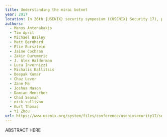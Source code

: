 ```yaml
---
title: Understanding the mirai botnet
year: 2017
location: In 26th {USENIX} security symposium ({USENIX} Security 17), pp. 1093-1110. 2017.
authors:
  - Manos Antonakakis
  - Tim April
  - Michael Bailey
  - Matt Bernhard
  - Elie Bursztein
  - Jaime Cochran
  - Zakir Durumeric
  - J. Alex Halderman
  - Luca Invernizzi
  - Michalis Kallitsis
  - Deepak Kumar
  - Chaz Lever
  - Zane Ma
  - Joshua Mason
  - Damian Menscher
  - Chad Seaman
  - nick-sullivan
  - Kurt Thomas
  - Yi Zhou
url: https://www.usenix.org/system/files/conference/usenixsecurity17/sec17-antonakakis.pdf
---
```


ABSTRACT HERE
